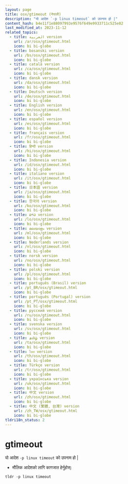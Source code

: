 ```yaml
---
layout: page
title: osx/gtimeout (नेपाली)
description: "यो आदेश `-p linux timeout` को उपनाम हो |"
content_hash: b4e11f1e88097993e9576f649e9933711c525e02
last_modified_at: 2023-11-12
related_topics:
  - title: العربية version
    url: /ar/osx/gtimeout.html
    icon: bi bi-globe
  - title: bosanski version
    url: /bs/osx/gtimeout.html
    icon: bi bi-globe
  - title: català version
    url: /ca/osx/gtimeout.html
    icon: bi bi-globe
  - title: dansk version
    url: /da/osx/gtimeout.html
    icon: bi bi-globe
  - title: Deutsch version
    url: /de/osx/gtimeout.html
    icon: bi bi-globe
  - title: English version
    url: /en/osx/gtimeout.html
    icon: bi bi-globe
  - title: español version
    url: /es/osx/gtimeout.html
    icon: bi bi-globe
  - title: français version
    url: /fr/osx/gtimeout.html
    icon: bi bi-globe
  - title: हिन्दी version
    url: /hi/osx/gtimeout.html
    icon: bi bi-globe
  - title: Indonesia version
    url: /id/osx/gtimeout.html
    icon: bi bi-globe
  - title: italiano version
    url: /it/osx/gtimeout.html
    icon: bi bi-globe
  - title: 日本語 version
    url: /ja/osx/gtimeout.html
    icon: bi bi-globe
  - title: 한국어 version
    url: /ko/osx/gtimeout.html
    icon: bi bi-globe
  - title: ລາວ version
    url: /lo/osx/gtimeout.html
    icon: bi bi-globe
  - title: മലയാളം version
    url: /ml/osx/gtimeout.html
    icon: bi bi-globe
  - title: Nederlands version
    url: /nl/osx/gtimeout.html
    icon: bi bi-globe
  - title: norsk version
    url: /no/osx/gtimeout.html
    icon: bi bi-globe
  - title: polski version
    url: /pl/osx/gtimeout.html
    icon: bi bi-globe
  - title: português (Brasil) version
    url: /pt_BR/osx/gtimeout.html
    icon: bi bi-globe
  - title: português (Portugal) version
    url: /pt_PT/osx/gtimeout.html
    icon: bi bi-globe
  - title: русский version
    url: /ru/osx/gtimeout.html
    icon: bi bi-globe
  - title: svenska version
    url: /sv/osx/gtimeout.html
    icon: bi bi-globe
  - title: தமிழ் version
    url: /ta/osx/gtimeout.html
    icon: bi bi-globe
  - title: ไทย version
    url: /th/osx/gtimeout.html
    icon: bi bi-globe
  - title: Türkçe version
    url: /tr/osx/gtimeout.html
    icon: bi bi-globe
  - title: українська version
    url: /uk/osx/gtimeout.html
    icon: bi bi-globe
  - title: 中文 version
    url: /zh/osx/gtimeout.html
    icon: bi bi-globe
  - title: 中文 (繁體, 台灣) version
    url: /zh_TW/osx/gtimeout.html
    icon: bi bi-globe
tldri18n_status: 2
---
```

# gtimeout

यो आदेश `-p linux timeout` को उपनाम हो |

- मौलिक आदेशको लागि कागजात हेर्नुहोस्:

`tldr -p linux timeout`
